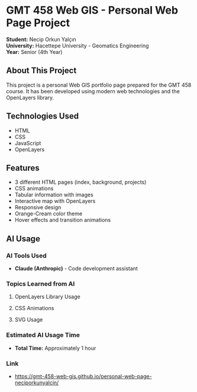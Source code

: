# GMT 458 Web GIS - Personal Web Page Project

**Student:** Necip Orkun Yalçın  
**University:** Hacettepe University - Geomatics Engineering  
**Year:** Senior (4th Year)

## About This Project
This project is a personal Web GIS portfolio page prepared for the GMT 458 course. It has been developed using modern web technologies and the OpenLayers library.

## Technologies Used
- HTML
- CSS
- JavaScript
- OpenLayers

## Features
- 3 different HTML pages (index, background, projects)
- CSS animations
- Tabular information with images
- Interactive map with OpenLayers
- Responsive design
- Orange-Cream color theme
- Hover effects and transition animations

## AI Usage

### AI Tools Used
- **Claude (Anthropic)** - Code development assistant

### Topics Learned from AI

1. OpenLayers Library Usage

2. CSS Animations

3. SVG Usage

### Estimated AI Usage Time

- **Total Time:** Approximately 1 hour
### Link
- https://gmt-458-web-gis.github.io/personal-web-page-neciporkunyalcin/

